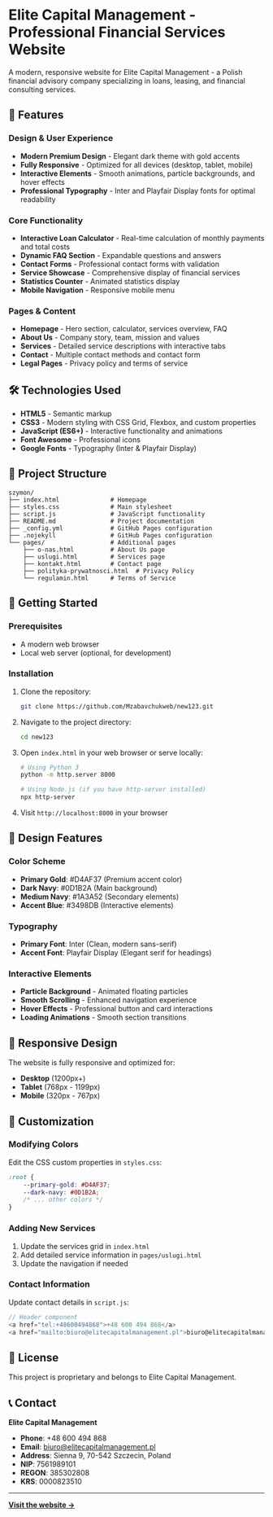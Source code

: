 # Elite Capital Management - Professional Financial Services Website

A modern, responsive website for Elite Capital Management - a Polish financial advisory company specializing in loans, leasing, and financial consulting services.

## 🌟 Features

### Design & User Experience
- **Modern Premium Design** - Elegant dark theme with gold accents
- **Fully Responsive** - Optimized for all devices (desktop, tablet, mobile)
- **Interactive Elements** - Smooth animations, particle backgrounds, and hover effects
- **Professional Typography** - Inter and Playfair Display fonts for optimal readability

### Core Functionality
- **Interactive Loan Calculator** - Real-time calculation of monthly payments and total costs
- **Dynamic FAQ Section** - Expandable questions and answers
- **Contact Forms** - Professional contact forms with validation
- **Service Showcase** - Comprehensive display of financial services
- **Statistics Counter** - Animated statistics display
- **Mobile Navigation** - Responsive mobile menu

### Pages & Content
- **Homepage** - Hero section, calculator, services overview, FAQ
- **About Us** - Company story, team, mission and values
- **Services** - Detailed service descriptions with interactive tabs
- **Contact** - Multiple contact methods and contact form
- **Legal Pages** - Privacy policy and terms of service

## 🛠 Technologies Used

- **HTML5** - Semantic markup
- **CSS3** - Modern styling with CSS Grid, Flexbox, and custom properties
- **JavaScript (ES6+)** - Interactive functionality and animations
- **Font Awesome** - Professional icons
- **Google Fonts** - Typography (Inter & Playfair Display)

## 📁 Project Structure

```
szymon/
├── index.html              # Homepage
├── styles.css              # Main stylesheet
├── script.js               # JavaScript functionality
├── README.md               # Project documentation
├── _config.yml             # GitHub Pages configuration
├── .nojekyll               # GitHub Pages configuration
└── pages/                  # Additional pages
    ├── o-nas.html          # About Us page
    ├── uslugi.html         # Services page
    ├── kontakt.html        # Contact page
    ├── polityka-prywatnosci.html  # Privacy Policy
    └── regulamin.html      # Terms of Service
```

## 🚀 Getting Started

### Prerequisites
- A modern web browser
- Local web server (optional, for development)

### Installation
1. Clone the repository:
   ```bash
   git clone https://github.com/Mzabavchukweb/new123.git
   ```

2. Navigate to the project directory:
   ```bash
   cd new123
   ```

3. Open `index.html` in your web browser or serve locally:
   ```bash
   # Using Python 3
   python -m http.server 8000
   
   # Using Node.js (if you have http-server installed)
   npx http-server
   ```

4. Visit `http://localhost:8000` in your browser

## 🎨 Design Features

### Color Scheme
- **Primary Gold**: #D4AF37 (Premium accent color)
- **Dark Navy**: #0D1B2A (Main background)
- **Medium Navy**: #1A3A52 (Secondary elements)
- **Accent Blue**: #3498DB (Interactive elements)

### Typography
- **Primary Font**: Inter (Clean, modern sans-serif)
- **Accent Font**: Playfair Display (Elegant serif for headings)

### Interactive Elements
- **Particle Background** - Animated floating particles
- **Smooth Scrolling** - Enhanced navigation experience
- **Hover Effects** - Professional button and card interactions
- **Loading Animations** - Smooth section transitions

## 📱 Responsive Design

The website is fully responsive and optimized for:
- **Desktop** (1200px+)
- **Tablet** (768px - 1199px)
- **Mobile** (320px - 767px)

## 🔧 Customization

### Modifying Colors
Edit the CSS custom properties in `styles.css`:
```css
:root {
    --primary-gold: #D4AF37;
    --dark-navy: #0D1B2A;
    /* ... other colors */
}
```

### Adding New Services
1. Update the services grid in `index.html`
2. Add detailed service information in `pages/uslugi.html`
3. Update the navigation if needed

### Contact Information
Update contact details in `script.js`:
```javascript
// Header component
<a href="tel:+48600494868">+48 600 494 868</a>
<a href="mailto:biuro@elitecapitalmanagement.pl">biuro@elitecapitalmanagement.pl</a>
```

## 📄 License

This project is proprietary and belongs to Elite Capital Management.

## 📞 Contact

**Elite Capital Management**
- **Phone**: +48 600 494 868
- **Email**: biuro@elitecapitalmanagement.pl
- **Address**: Sienna 9, 70-542 Szczecin, Poland
- **NIP**: 7561989101
- **REGON**: 385302808
- **KRS**: 0000823510

---

**[Visit the website →](https://mzabavchukweb.github.io/new123/)** 